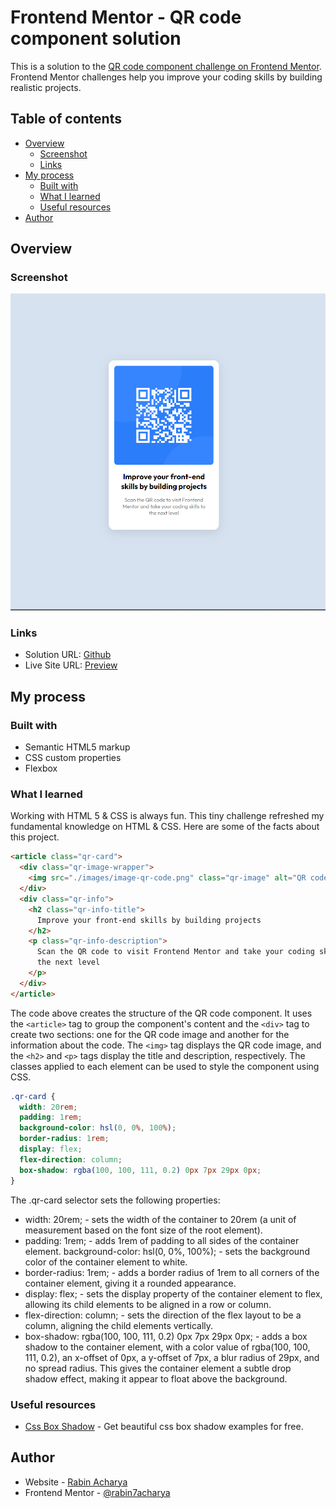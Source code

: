 # Frontend Mentor - QR code component solution

This is a solution to the [QR code component challenge on Frontend Mentor](https://www.frontendmentor.io/challenges/qr-code-component-iux_sIO_H). Frontend Mentor challenges help you improve your coding skills by building realistic projects.

## Table of contents

- [Overview](#overview)
  - [Screenshot](#screenshot)
  - [Links](#links)
- [My process](#my-process)
  - [Built with](#built-with)
  - [What I learned](#what-i-learned)
  - [Useful resources](#useful-resources)
- [Author](#author)

## Overview

### Screenshot

![](./images/screenshot-i.png)

### Links

- Solution URL: [Github](https://github.com/rabin7acharya/qr-component-frontend-mentor-challenge)
- Live Site URL: [Preview](https://rabin7acharya.github.io/qr-component-frontend-mentor-challenge/)

## My process

### Built with

- Semantic HTML5 markup
- CSS custom properties
- Flexbox

### What I learned

Working with HTML 5 & CSS is always fun. This tiny challenge refreshed my fundamental knowledge on HTML & CSS. Here are some of the facts about this project.

```html
<article class="qr-card">
  <div class="qr-image-wrapper">
    <img src="./images/image-qr-code.png" class="qr-image" alt="QR code" />
  </div>
  <div class="qr-info">
    <h2 class="qr-info-title">
      Improve your front-end skills by building projects
    </h2>
    <p class="qr-info-description">
      Scan the QR code to visit Frontend Mentor and take your coding skills to
      the next level
    </p>
  </div>
</article>
```

The code above creates the structure of the QR code component. It uses the `<article>` tag to group the component's content and the `<div>` tag to create two sections: one for the QR code image and another for the information about the code. The `<img>` tag displays the QR code image, and the `<h2>` and `<p>` tags display the title and description, respectively. The classes applied to each element can be used to style the component using CSS.

```css
.qr-card {
  width: 20rem;
  padding: 1rem;
  background-color: hsl(0, 0%, 100%);
  border-radius: 1rem;
  display: flex;
  flex-direction: column;
  box-shadow: rgba(100, 100, 111, 0.2) 0px 7px 29px 0px;
}
```

The .qr-card selector sets the following properties:

- width: 20rem; - sets the width of the container to 20rem (a unit of measurement based on the font size of the root element).
- padding: 1rem; - adds 1rem of padding to all sides of the container element.
  background-color: hsl(0, 0%, 100%); - sets the background color of the container element to white.
- border-radius: 1rem; - adds a border radius of 1rem to all corners of the container element, giving it a rounded appearance.
- display: flex; - sets the display property of the container element to flex, allowing its child elements to be aligned in a row or column.
- flex-direction: column; - sets the direction of the flex layout to be a column, aligning the child elements vertically.
- box-shadow: rgba(100, 100, 111, 0.2) 0px 7px 29px 0px; - adds a box shadow to the container element, with a color value of rgba(100, 100, 111, 0.2), an x-offset of 0px, a y-offset of 7px, a blur radius of 29px, and no spread radius. This gives the container element a subtle drop shadow effect, making it appear to float above the background.

### Useful resources

- [Css Box Shadow](https://getcssscan.com/css-box-shadow-examples) - Get beautiful css box shadow examples for free.

## Author

- Website - [Rabin Acharya](https://www.rabinacharya7.com.np)
- Frontend Mentor - [@rabin7acharya](https://www.frontendmentor.io/profile/rabin7acharya)
